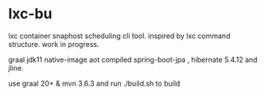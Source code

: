 # lxc-bu

lxc container snaphost scheduling cli tool. inspired by lxc command structure. work in progress. 

graal jdk11 native-image aot compiled spring-boot-jpa , hibernate 5.4.12  and jline.

use graal 20+ & mvn 3.6.3 and run ./build.sh to build 
